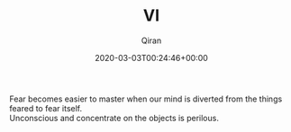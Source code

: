 ﻿---
title: VI
author: Qiran
type: post
date: 2020-03-03T00:24:46+00:00
aliases: ["/vi/"]
tags:
  - The Screwtape Letters

---
Fear becomes easier to master when our mind is diverted from the things feared to fear itself.  
Unconscious and concentrate on the objects is perilous.
